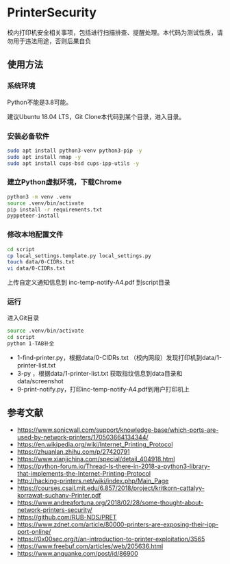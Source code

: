 # PrinterSecurity

校内打印机安全相关事项，包括进行扫描排查、提醒处理。本代码为测试性质，请勿用于违法用途，否则后果自负

## 使用方法

### 系统环境

Python不能是3.8可能。

建议Ubuntu 18.04 LTS，Git Clone本代码到某个目录，进入目录。


### 安装必备软件

```sh
sudo apt install python3-venv python3-pip -y
sudo apt install nmap -y
sudo apt install cups-bsd cups-ipp-utils -y
```

### 建立Python虚拟环境，下载Chrome

```sh
python3 -m venv .venv
source .venv/bin/activate
pip install -r requirements.txt
pyppeteer-install
```

### 修改本地配置文件

```sh
cd script
cp local_settings.template.py local_settings.py
touch data/0-CIDRs.txt
vi data/0-CIDRs.txt
```

上传自定义通知信息到 inc-temp-notify-A4.pdf 到script目录

### 运行

进入Git目录

```sh
source .venv/bin/activate
cd script
python 1-TAB补全
```

- 1-find-printer.py，根据data/0-CIDRs.txt （校内网段）发现打印机到data/1-printer-list.txt
- 3-py ，根据data/1-printer-list.txt 获取指纹信息到data目录和data/screenshot
- 9-print-notify.py，打印inc-temp-notify-A4.pdf到用户打印机上

## 参考文献

- <https://www.sonicwall.com/support/knowledge-base/which-ports-are-used-by-network-printers/170503664134344/>
- <https://en.wikipedia.org/wiki/Internet_Printing_Protocol>
- <https://zhuanlan.zhihu.com/p/27420791>
- <https://www.xianjichina.com/special/detail_404918.html>
- <https://python-forum.io/Thread-Is-there-in-2018-a-python3-library-that-implements-the-Internet-Printing-Protocol>
- <http://hacking-printers.net/wiki/index.php/Main_Page>
- <https://courses.csail.mit.edu/6.857/2018/project/kritkorn-cattalyy-korrawat-suchanv-Printer.pdf>
- <https://www.andreafortuna.org/2018/02/28/some-thought-about-network-printers-security/>
- <https://github.com/RUB-NDS/PRET>
- <https://www.zdnet.com/article/80000-printers-are-exposing-their-ipp-port-online/>
- <https://0x00sec.org/t/an-introduction-to-printer-exploitation/3565>
- <https://www.freebuf.com/articles/web/205636.html>
- <https://www.anquanke.com/post/id/86900>
